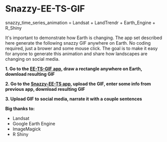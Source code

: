 # Snazzy-EE-TS-GIF
snazzy_time_series_animation = Landsat + LandTrendr + Earth_Engine + R_Shiny 

It's important to demonstrate how Earth is changing. The app set described here generate the following snazzy GIF anywhere on Earth. No coding required, just a brower and some mouse click. The goal is to make it easy for anyone to generate this animation and share how landscapes are changing on social media.



**1. Go to the [EE-TS-GIF app](https://emaprlab.users.earthengine.app/view/lt-gee-time-series-animator), draw a rectangle anywhere on Earth, download resulting GIF**


**2. Go to the [Snazzy-EE-TS app](https://jstnbraaten.shinyapps.io/snazzy-ee-ts-gif/), upload the GIF, enter some info from previous app, download resulting GIF** 


**3. Upload GIF to social media, narrate it with a couple sentences**


**Big thanks to:**

- Landsat
- Google Earth Engine
- ImageMagick
- R Shiny













